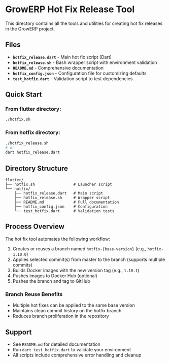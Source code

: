 # GrowERP Hot Fix Release Tool

This directory contains all the tools and utilities for creating hot fix releases in the GrowERP project.

## Files

- **`hotfix_release.dart`** - Main hot fix script (Dart)
- **`hotfix_release.sh`** - Bash wrapper script with environment validation
- **`README.md`** - Comprehensive documentation
- **`hotfix_config.json`** - Configuration file for customizing defaults
- **`test_hotfix.dart`** - Validation script to test dependencies

## Quick Start

### From flutter directory:
```bash
./hotfix.sh
```

### From hotfix directory:
```bash
./hotfix_release.sh
# or
dart hotfix_release.dart
```

## Directory Structure

```
flutter/
├── hotfix.sh                 # Launcher script
└── hotfix/
    ├── hotfix_release.dart   # Main script
    ├── hotfix_release.sh     # Wrapper script
    ├── README.md             # Full documentation
    ├── hotfix_config.json    # Configuration
    └── test_hotfix.dart      # Validation tests
```

## Process Overview

The hot fix tool automates the following workflow:
1. Creates or reuses a branch named `hotfix-{base-version}` (e.g., `hotfix-1.10.0`)
2. Applies selected commit(s) from master to the branch (supports multiple commits)
3. Builds Docker images with the new version tag (e.g., `1.10.1`)
4. Pushes images to Docker Hub (optional)
5. Pushes the branch and tag to GitHub

### Branch Reuse Benefits
- Multiple hot fixes can be applied to the same base version
- Maintains clean commit history on the hotfix branch
- Reduces branch proliferation in the repository

## Support

- See `README.md` for detailed documentation
- Run `dart test_hotfix.dart` to validate your environment
- All scripts include comprehensive error handling and cleanup